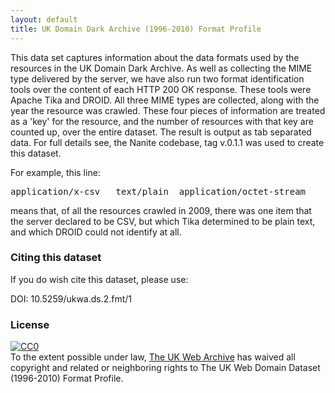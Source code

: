 ```yaml
---
layout: default
title: UK Domain Dark Archive (1996-2010) Format Profile
---
```


This data set captures information about the data formats used by the resources in the UK Domain Dark Archive.  As well as collecting the MIME type delivered by the server, we have also run two format identification tools over the content of each HTTP 200 OK response. These tools were Apache Tika and DROID. All three MIME types are collected, along with the year the resource was crawled. These four pieces of information are treated as a 'key' for the resource, and the number of resources with that key are counted up, over the entire dataset. The result is output as tab separated data. For full details see, the Nanite codebase, tag v.0.1.1 was used to create this dataset.

For example, this line:
<pre>
application/x-csv	text/plain	application/octet-stream	2009	1
</pre>
means that, of all the resources crawled in 2009, there was one item that the server declared to be CSV, but which Tika determined to be plain text, and which DROID could not identify at all.

### Citing this dataset ###
If you do wish cite this dataset, please use:

DOI: 10.5259/ukwa.ds.2.fmt/1

### License ###

<p xmlns:dct="http://purl.org/dc/terms/">
  <a rel="license"
     href="http://creativecommons.org/publicdomain/zero/1.0/">
    <img src="http://i.creativecommons.org/p/zero/1.0/88x31.png" style="border-style: none;" alt="CC0" />
  </a>
  <br />
  To the extent possible under law,
  <a rel="dct:publisher"
     href="http://www.webarchive.org.uk/">
    <span property="dct:title">The UK Web Archive</span></a>
  has waived all copyright and related or neighboring rights to
  <span property="dct:title">The UK Web Domain Dataset (1996-2010) Format Profile</span>.
</p>


